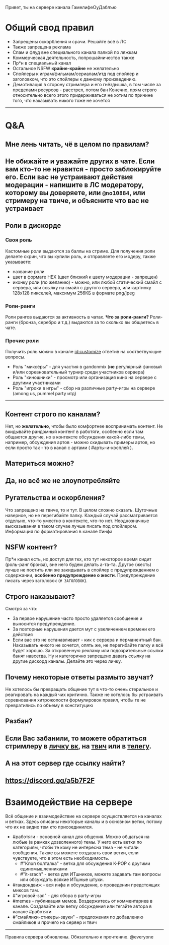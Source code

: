 Привет, ты на сервере канала ГамелифеОуДаблъю
# Общий свод правил
- Запрещены оскорбления и срачи. Решайте всё в ЛС
- Также запрещена реклама
- Спам и флуд вне специального канала палкой по ляжкам
- Коммерческая деятельность, попрошайничество также
- Пр*н в специальный канал
- Остальное NSFW **крайне-крайне** не желательно
- Спойлеры к играм/фильмам/сериалам/итд под спойлер и заголовком, что это спойлеры к данному произведению.
- Демотивация в сторону стримлера и его гнёздышка, в том числе за пределами ресурсов - расстрел, потом бан
Конечно, прям строго относительно всего этого придерживаться не хотим по причине того, что наказывать никого тоже не хочется
------------

# Q&A
## Мне лень читать, чё в целом по правилам?
Не обижайте и уважайте других в чате. Если вам кто-то не нравится - просто заблокируйте его.
Если вас не устраивают действия модерации - напишите в ЛС модератору, которому вы доверяете, или `@no10884`, или стримеру на твиче, и объясните что вас не устраивает
------------

## Роли в дискорде
### Своя роль
Кастомные роли выдаются за баллы на стриме.
Для получения роли делаете скрин, что вы купили роль, и отправляете его модеру, также указываете:
- название роли
- цвет в формате HEX (цвет близкий к цвету модерации - запрещен)
- иконку роли (по желанию) - можно, или любой статический смайл с сервера, или ссылку на смайл с другого сервера, или картинку 128х128 пикселей, максимум 256КБ в формате png/jpeg
### Роли-ранги
Роли рангов выдаются за активность в чатах.
**Что за роли-ранги?**
Роли-ранги (бронза, серебро и т.д.) выдаются за то сколько вы общаетесь в чате.
### Прочие роли
Получить роль можно в канале <id:customize> ответив на соответвующие вопросы.
- Роль "миксёры" - для участия в gandonmix (**не** регулярный фановый и/или соревновательный турнир среди участников сервера)
- Роль "киношники" - просмотр или организация кино на сервере с другими участниками
- Роль "игроки в игры" - сбор на различные party-игры на сервере (among us, pummel party итд)
------------

## Контент строго по каналам?
Нет, но **желательно**, чтобы было комфортнее воспринимать контент. Не вкидывайте рандомный контент в ⁠работяги, особенно если там общаются другие, но в контексте обсуждения какой-либо темы, например, обсуждения артов - можно скидывать примеры артов, но если просто так - то в канал с артами ( #арты-и-косплей ).
## Материться можно?
Да, но всё же не злоупотребляйте
------------

## Ругательства и оскорбления?
Что запрещено на твиче, то и тут. В целом сложно сказать. Шуточные наверное, но не перегибайте палку. Каждый случай рассматривается отдельно, что-то уместно в контексте, что-то нет. Неоднозначные высказывания в таком случае лучше писать под спойлером. Информация по форматирования в канале #инфа
## NSFW контент?
Пр*н канал есть, но доступ для тех, кто тут некоторое время сидит (роль-ранг бронза), вне него будем делать а-та-та. Другое (жесть) лучше не постить или же закидывать в спойлер с предупреждением о содержании, **особенно предупреждение о жести**. Предупреждение писать через заголовок (`# ЗАГОЛОВОК`).
## Строго наказывают?
Смотря за что:
- За первое нарушение часто просто удаляется сообщение и выносится предупреждение.
- За повторные нарушения дается мут с увеличением времени его действия
- Если вас это не останавливает - кик с сервера и перманентный бан.
Наказывать никого не хочется, опять же, не перегибайте палку и всё будет хорошо. За откровенную рекламу или подозрительные ссылки банят навсегда. Ну и категорично запрещено давать ссылку на другие дискорд каналы. Делайте это через личку.
## Почему некоторые ответы размыто звучат?
Не хотелось бы превращать общение тут в что-то очень стерильное и реагировать на каждый чих критично. Также не хотелось бы устраивать соревнования хитрожопости формулировок правил, чтобы те не превратились по объему в конституцию
## Разбан?
Если Вас забанили, то можете обратиться стримлеру в [личку вк](https://vk.com/abakhrakh), на [твич](https://www.twitch.tv/gamelifeow) или в [телегу](https://t.me/gamelifeow).
------------

## А на этот сервер где ссылку найти?
https://discord.gg/a5b7F2F 
------------

# Взаимодействие на сервере
Всё общение и взаимодействие на сервере осуществляется на каналах и ветках. 
Здесь описаны некоторые каналы и в основном ветки, потому что их не видно тем кто присоединился.
- #работяги - основной канал для общения. Можно общаться на любые (в рамках дозволенного) темы. У него есть ветки по категориям, чтобы те кому не интересна тема - не читали сообщения. Также вы можете создавать свои ветки, если чувствуете, что в этом есть необходимость.
  - #"Кпоп болталка" - ветка для обсуждения K-POP с другими единомышленниками
  - #"it-srach" - ветка для ИТшников, можете задавать там вопросы или обсуждать всякие ИТшные штуки.
- #гандондвиж - вся инфа и обсуждение, о проведении предстоящих миксов там.
- #"игровой-зал" - для сбора в party-игры
- #memes - публикация мемов. Воздержитесь от комментариев в канале. Создавайте или ветку обсуждения или тегайте автора в канале #работяги
- #"смайлики-стикеры-звуки" - предложения по добавлению смайликов и прочего на сервер и твич
------------

Правила сервера обновлены. Обязательно к прочтению.
@everyone




